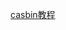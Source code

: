 

[casbin教程](http://topgoer.com/gin%E6%A1%86%E6%9E%B6/%E5%85%B6%E4%BB%96/%E6%9D%83%E9%99%90%E7%AE%A1%E7%90%86.html)